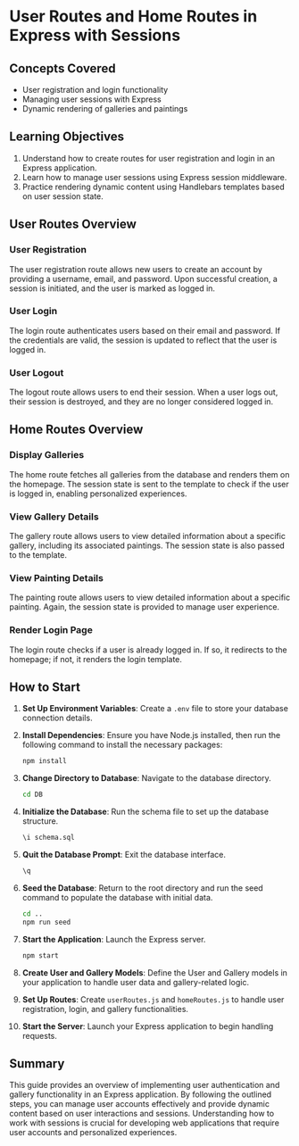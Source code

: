 # User Routes and Home Routes in Express with Sessions

## Concepts Covered

- User registration and login functionality
- Managing user sessions with Express
- Dynamic rendering of galleries and paintings

## Learning Objectives

1. Understand how to create routes for user registration and login in an Express application.
2. Learn how to manage user sessions using Express session middleware.
3. Practice rendering dynamic content using Handlebars templates based on user session state.

## User Routes Overview

### User Registration

The user registration route allows new users to create an account by providing a username, email, and password. Upon successful creation, a session is initiated, and the user is marked as logged in.

### User Login

The login route authenticates users based on their email and password. If the credentials are valid, the session is updated to reflect that the user is logged in.

### User Logout

The logout route allows users to end their session. When a user logs out, their session is destroyed, and they are no longer considered logged in.

## Home Routes Overview

### Display Galleries

The home route fetches all galleries from the database and renders them on the homepage. The session state is sent to the template to check if the user is logged in, enabling personalized experiences.

### View Gallery Details

The gallery route allows users to view detailed information about a specific gallery, including its associated paintings. The session state is also passed to the template.

### View Painting Details

The painting route allows users to view detailed information about a specific painting. Again, the session state is provided to manage user experience.

### Render Login Page

The login route checks if a user is already logged in. If so, it redirects to the homepage; if not, it renders the login template.

## How to Start

1. **Set Up Environment Variables**: Create a `.env` file to store your database connection details.
2. **Install Dependencies**: Ensure you have Node.js installed, then run the following command to install the necessary packages:
   ```bash
   npm install
   ```
3. **Change Directory to Database**: Navigate to the database directory.
   ```bash
   cd DB
   ```
4. **Initialize the Database**: Run the schema file to set up the database structure.
   ```bash
   \i schema.sql
   ```
5. **Quit the Database Prompt**: Exit the database interface.
   ```bash
   \q
   ```
6. **Seed the Database**: Return to the root directory and run the seed command to populate the database with initial data.
   ```bash
   cd ..
   npm run seed
   ```
7. **Start the Application**: Launch the Express server.
   ```bash
   npm start
   ```
8. **Create User and Gallery Models**: Define the User and Gallery models in your application to handle user data and gallery-related logic.

9. **Set Up Routes**: Create `userRoutes.js` and `homeRoutes.js` to handle user registration, login, and gallery functionalities.

10. **Start the Server**: Launch your Express application to begin handling requests.

## Summary

This guide provides an overview of implementing user authentication and gallery functionality in an Express application. By following the outlined steps, you can manage user accounts effectively and provide dynamic content based on user interactions and sessions. Understanding how to work with sessions is crucial for developing web applications that require user accounts and personalized experiences.
